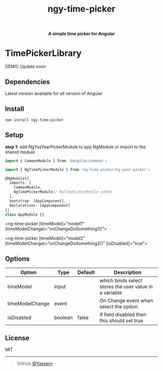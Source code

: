 <div align="center">
  <h1>ngy-time-picker</h1>
  <br>
  <h4>A simple time picker for Angular</h4>
</div>

# TimePickerLibrary

DEMO: Update soon

## Dependencies
Latest version available for all version of Angular

## Install

```bash
npm install ngy-time-picker
```

## Setup

**step 1:** add NgYasYearPickerModule to app NgModule or import to the shared module

```typescript
import { CommonModule } from '@angular/common';

import { NgTimePickerModule } from 'ng-time-picker/ng-year-picker';

@NgModule({
  imports: [
    CommonModule,
    NgTimePickerModule// NgTimePickerModule added
  ],
  bootstrap: [AppComponent],
  declarations: [AppComponent]
})
class AppModule {}
```

<ng-time-picker [timeModel]="model1" (timeModelChange)="onChangeDoSomething1()"></ng-time-picker>

<ng-time-picker [timeModel]="model2" (timeModelChange)="onChangeDoSomething2()" [isDisabled]="true"></ng-time-picker>


## Options

| Option            | Type                           | Default           | Description                                                                                                                                     |
| ----------------- | ------------------------------ | ----------------- | ----------------------------------------------------------------------------------------------------------------------------------------------- |
| timeModel         | input                          |                   | which binds select stores the user value in a variable                                                                                           |
| timeModelChange   | event                          |                   | On Change event when select the option                                                                                                           |
| isDisabled        | boolean                        | false             | If field disabled then this should set true                                                                                                     |                                                                                         

## License

MIT

---

> GitHub [@Yaseern](https://github.com/Yaseern) &nbsp;&middot;&nbsp;
